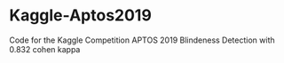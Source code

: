 # Kaggle-Aptos2019
Code for the Kaggle Competition APTOS 2019 Blindeness Detection with 0.832 cohen kappa
